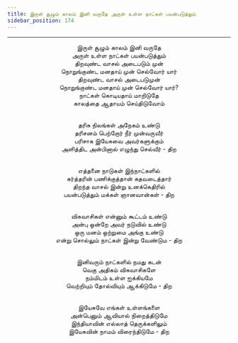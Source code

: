 ```yaml
---
title: இருள் சூழும் காலம் இனி வருதே அருள் உள்ள நாட்கள் பயன்படுத்தும்
sidebar_position: 174
---
```


---
<center>
இருள் சூழும் காலம் இனி வருதே<br/>
அருள் உள்ள நாட்கள் பயன்படுத்தும்<br/>
திறவுண்ட வாசல் அடைபடும் முன்<br/>
நொறுங்குண்ட மனதாய் முன் செல்வோர் யார்<br/>
திறவுண்ட வாசல் அடைபடுமுன்<br/>
நொறுங்குண்ட மனதாய் முன் செல்வோர் யார்?<br/>
நாட்கள் கொடியதாய் மாறிடுதே<br/>
காலத்தை ஆதாயம் செய்திடுவோம்<br/><br/>

தரிசு நிலங்கள் அநேகம் உண்டு<br/>
தரிசனம் பெற்றோர் நீர் முன்வருவீர்<br/>
பரிசாக இயேசுவை அவர்களுக்கும்<br/>
அளித்திட அன்பினால் எழுந்து செல்வீர்            - திற<br/><br/>

எத்தனை நாடுகள் இந்நாட்களில்<br/>
கர்த்தரின் பணிக்குத்தான் கதவடைத்தார்<br/>
திறந்த வாசல் இன்று உனக்கெதிரில்<br/>
பயன்படுத்தும் மக்கள் ஞானவான்கள்            - திற<br/><br/>

விசுவாசிகள் என்னும் கூட்டம் உண்டு<br/>
அன்பு ஒன்றே அவர் நடுவில் உண்டு<br/>
ஒரு மனம் ஒற்றுமை அங்கு உண்டு<br/>
என்று சொல்லும் நாட்கள் இன்று வேண்டும        - திற<br/><br/>

இனிவரும் நாட்களில் நமது கடன்<br/>
வெகு அதிகம் விசுவாசிகளே<br/>
நம்மிடம் உள்ள ஐக்கியமே<br/>
வெற்றியும் தோல்வியும் ஆக்கிடுமே                - திற<br/><br/>

இயேசுவே எங்கள் உள்ளங்களை<br/>
அன்பெனும் ஆவியால் நிறைத்திடுமே<br/>
இந்தியாவின் எல்லாத் தெருக்களிலும்<br/>
இயேசுவின் நாமம் விரைந்திடுமே                - திற
</center>